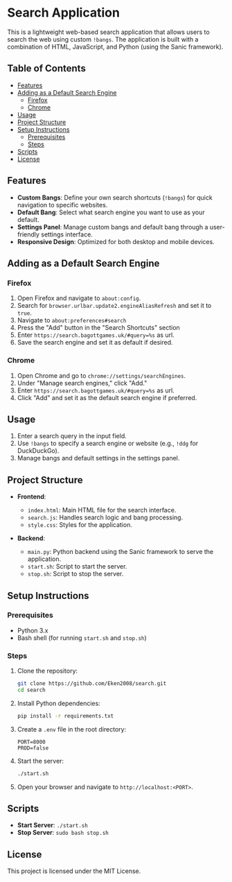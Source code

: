 # Search Application

This is a lightweight web-based search application that allows users to search the web using custom `!bangs`. The application is built with a combination of HTML, JavaScript, and Python (using the Sanic framework).



## Table of Contents

- [Features](#features)
- [Adding as a Default Search Engine](#adding-as-a-default-search-engine)
     - [Firefox](#firefox)
     - [Chrome](#chrome)
- [Usage](#usage)
- [Project Structure](#project-structure)
- [Setup Instructions](#setup-instructions)
     - [Prerequisites](#prerequisites)
     - [Steps](#steps)
- [Scripts](#scripts)
- [License](#license)

## Features

- **Custom Bangs**: Define your own search shortcuts (`!bangs`) for quick navigation to specific websites.
- **Default Bang**: Select what search engine you want to use as your default.
- **Settings Panel**: Manage custom bangs and default bang through a user-friendly settings interface.
- **Responsive Design**: Optimized for both desktop and mobile devices.



## Adding as a Default Search Engine

### Firefox

1. Open Firefox and navigate to `about:config`.
2. Search for `browser.urlbar.update2.engineAliasRefresh` and set it to `true`.
3. Navigate to `about:preferences#search`
4. Press the "Add" button in the "Search Shortcuts" section
5. Enter `https://search.bagottgames.uk/#query=%s` as url.
6. Save the search engine and set it as default if desired.

### Chrome

1. Open Chrome and go to `chrome://settings/searchEngines`.
2. Under "Manage search engines," click "Add."
3. Enter `https://search.bagottgames.uk/#query=%s` as url.
4. Click "Add" and set it as the default search engine if preferred.



## Usage

1. Enter a search query in the input field.
2. Use `!bangs` to specify a search engine or website (e.g., `!ddg` for DuckDuckGo).
3. Manage bangs and default settings in the settings panel.



## Project Structure

- **Frontend**:
    - `index.html`: Main HTML file for the search interface.
    - `search.js`: Handles search logic and bang processing.
    - `style.css`: Styles for the application.

- **Backend**:
    - `main.py`: Python backend using the Sanic framework to serve the application.
    - `start.sh`: Script to start the server.
    - `stop.sh`: Script to stop the server.



## Setup Instructions

### Prerequisites

- Python 3.x
- Bash shell (for running `start.sh` and `stop.sh`)

### Steps

1. Clone the repository:
     ```bash
     git clone https://github.com/Eken2008/search.git
     cd search
     ```

2. Install Python dependencies:
     ```bash
     pip install -r requirements.txt
     ```

3. Create a `.env` file in the root directory:
     ```env
     PORT=8000
     PROD=false
     ```

4. Start the server:
     ```bash
     ./start.sh
     ```

5. Open your browser and navigate to `http://localhost:<PORT>`.



## Scripts

- **Start Server**: `./start.sh`
- **Stop Server**: `sudo bash stop.sh`



## License

This project is licensed under the MIT License.